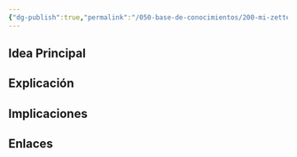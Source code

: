 ```yaml
---
{"dg-publish":true,"permalink":"/050-base-de-conocimientos/200-mi-zettelkasten/100-docencia/egr-zettel-lectures/","tags":["definir","gardenEntry","gardenEntry","gardenEntry"]}
---
```


## Idea Principal

## Explicación

## Implicaciones

## Enlaces